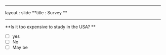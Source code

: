 - - - 
layout : slide 
**title : Survey **
- - - 
**Is it too expensive to study in the USA? **
- [ ] yes 
- [ ] No
- [ ] May be
